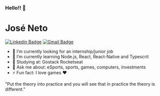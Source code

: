 ### Hello!! 👋

# José Neto
[![Linkedin Badge](https://img.shields.io/badge/-joseNeto-blue?style=flat-square&logo=Linkedin&logoColor=white&link=https://www.linkedin.com/in/jose-netopr/)](https://www.linkedin.com/in/jose-netopr/)
[![Gmail Badge](https://img.shields.io/badge/-josenetopr5@gmail.com-c14438?style=flat-square&logo=Gmail&logoColor=white&link=mailto:josenetopr5@gmail.com)](mailto:josenetopr5@gmail.com)

- 🔭 I’m currently looking for an internship/junior job
- 🌱 I’m currently learning Node.js, React, React-Native and Typescrit
- :book: Studying at: Gostack Rocketseat
- 💬 Ask me about: eSports, sports, games, computers, investments
- ⚡ Fun fact: I love games :heart:


"Put the theory into practice and you will see that in practice the theory is different."
